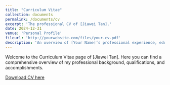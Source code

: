 ```yaml
---
title: "Curriculum Vitae"
collection: documents
permalink: /documents/cv
excerpt: 'The professional CV of [Jiawei Tan].'
date: 2024-12-31
venue: 'Personal Profile'
fileurl: 'http://yourwebsite.com/files/your-cv.pdf'
description: 'An overview of [Your Name]’s professional experience, education, skills, and achievements.'
---
```

Welcome to the Curriculum Vitae page of [Jiawei Tan]. Here you can find a comprehensive overview of my professional background, qualifications, and accomplishments.

[Download CV here](http://yourwebsite.com/files/your-cv.pdf)
